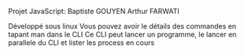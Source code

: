 Projet JavaScript: Baptiste GOUYEN Arthur FARWATI

Développé sous linux 
Vous pouvez avoir le détails des commandes en tapant man dans le CLI 
Ce CLI peut lancer un programme, le lancer en parallele du CLI et lister les process en cours